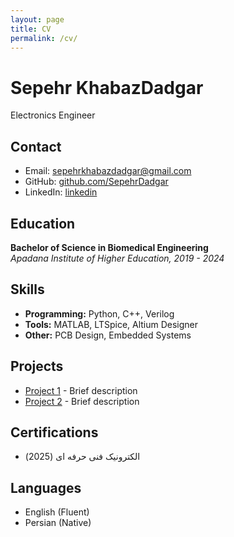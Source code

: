 ```yaml
---
layout: page
title: CV
permalink: /cv/
---
```


# Sepehr KhabazDadgar
Electronics Engineer

## Contact
- Email: [sepehrkhabazdadgar@gmail.com](mailto:sepehrkhabazdadgar@gmail.com)
- GitHub: [github.com/SepehrDadgar](https://github.com/SepehrDadgar)
- LinkedIn: [linkedin](https://www.linkedin.com/in/sepehr-dadgar-985a93197/)

## Education
**Bachelor of Science in Biomedical Engineering**  
*Apadana Institute of Higher Education, 2019 - 2024*


## Skills
- **Programming:** Python, C++, Verilog
- **Tools:** MATLAB, LTSpice, Altium Designer
- **Other:** PCB Design, Embedded Systems

## Projects
- [Project 1](#) - Brief description
- [Project 2](#) - Brief description

## Certifications
- الکترونیک فنی حرفه ای (2025)

## Languages
- English (Fluent)
- Persian (Native)

